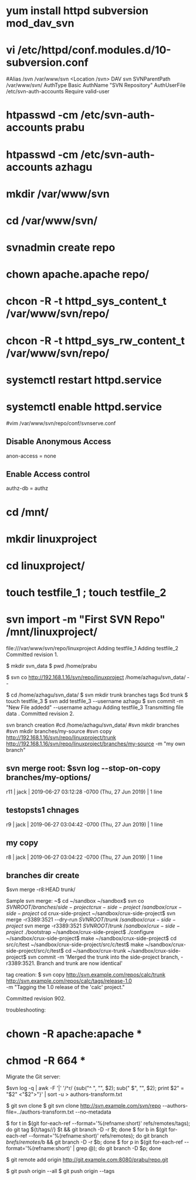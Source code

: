 # yum install httpd subversion mod_dav_svn

# vi /etc/httpd/conf.modules.d/10-subversion.conf
#Alias /svn /var/www/svn
<Location /svn>
DAV svn
SVNParentPath /var/www/svn/
AuthType Basic
AuthName "SVN Repository"
AuthUserFile /etc/svn-auth-accounts
Require valid-user
</Location>

# htpasswd -cm /etc/svn-auth-accounts prabu
# htpasswd -cm /etc/svn-auth-accounts azhagu

# mkdir /var/www/svn
# cd /var/www/svn/
# svnadmin create repo
# chown apache.apache repo/

# chcon -R -t httpd_sys_content_t /var/www/svn/repo/
# chcon -R -t httpd_sys_rw_content_t /var/www/svn/repo/

# systemctl restart httpd.service
# systemctl enable httpd.service

#vim /var/www/svn/repo/conf/svnserve.conf
## Disable Anonymous Access
anon-access = none

## Enable Access control
authz-db = authz

# cd /mnt/
# mkdir linuxproject
# cd linuxproject/
# touch testfile_1 ; touch testfile_2

# svn import -m "First SVN Repo" /mnt/linuxproject/
file:///var/www/svn/repo/linuxproject
Adding testfile_1
Adding testfile_2
Committed revision 1.

$ mkdir svn_data
$ pwd
/home/prabu

$ svn co http://192.168.1.16/svn/repo/linuxproject /home/azhagu/svn_data/ --

$ cd /home/azhagu/svn_data/
$ svn mkdir trunk branches tags
$cd trunk
$ touch testfile_3
$ svn add testfile_3 --username azhagu
$ svn commit -m "New File addedd" --username azhagu
Adding testfile_3
Transmitting file data .
Committed revision 2.

svn branch creation
#cd /home/azhagu/svn_data/
#svn mkdir branches
#svn mkdir branches/my-source
#svn copy http://192.168.1.16/svn/repo/linuxproject/trunk http://192.168.1.16/svn/repo/linuxproject/branches/my-source -m "my own branch"

svn merge root:
$svn log --stop-on-copy branches/my-options/
------------------------------------------------------------------------
r11 | jack | 2019-06-27 03:12:28 -0700 (Thu, 27 Jun 2019) | 1 line

testopsts1 chnages
------------------------------------------------------------------------
r9 | jack | 2019-06-27 03:04:42 -0700 (Thu, 27 Jun 2019) | 1 line

my copy
------------------------------------------------------------------------
r8 | jack | 2019-06-27 03:04:22 -0700 (Thu, 27 Jun 2019) | 1 line

branches dir create
------------------------------------------------------------------------
$svn merge -r8:HEAD trunk/

Sample svn merge:
~$ cd ~/sandbox
~/sandbox$ svn co $SVNROOT/branches/side-project crux-side-project
~/sandbox/crux-side-project$ cd crux-side-project
~/sandbox/crux-side-project$ svn merge -r3389:3521 --dry-run $SVNROOT/trunk
~/sandbox/crux-side-project$ svn merge -r3389:3521 $SVNROOT/trunk
~/sandbox/crux-side-project$ ./bootstrap
~/sandbox/crux-side-project$ ./configure
~/sandbox/crux-side-project$ make
~/sandbox/crux-side-project$ cd src/c/test
~/sandbox/crux-side-project/src/c/test$ make
~/sandbox/crux-side-project/src/c/test$ cd ~/sandbox/crux-trunk
~/sandbox/crux-side-project$ svn commit -m 'Merged the trunk into the side-project branch, -r3389:3521.  Branch and trunk are now identical'

tag creation:
$ svn copy http://svn.example.com/repos/calc/trunk \
           http://svn.example.com/repos/calc/tags/release-1.0 \
           -m "Tagging the 1.0 release of the 'calc' project."

Committed revision 902.


troubleshooting:
# chown -R apache:apache *
# chmod -R 664 *



Migrate the Git server:

$svn log -q | awk -F '|' '/^r/ {sub("^ ", "", $2); sub(" $", "", $2); print $2" = "$2" <"$2">"}' | sort -u > authors-transform.txt

$ git svn clone 
$ git svn clone http://svn.example.com/svn/repo --authors-file=../authors-transform.txt --no-metadata

$ for t in $(git for-each-ref --format='%(refname:short)' refs/remotes/tags); do git tag ${t/tags\//} $t && git branch -D -r $t; done
$ for b in $(git for-each-ref --format='%(refname:short)' refs/remotes); do git branch $b refs/remotes/$b && git branch -D -r $b; done
$ for p in $(git for-each-ref --format='%(refname:short)' | grep @); do git branch -D $p; done

$ git remote add origin http://git.example.com:8080/prabu/repo.git

$ git push origin --all
$ git push origin --tags
